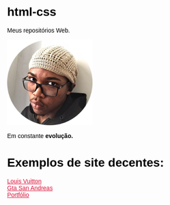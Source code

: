 # html-css
<style>
    body{
       
        color: black;
        font-family: Arial, Helvetica, sans-serif;
    }
    a{
        color: crimson;
    }
    img{
       width:200px;
       height:200px;
    }
</style>
 Meus repositórios Web.

 <img src="eu.png" alt="Thiago da Silva">

 Em constante <strong>evolução.</strong>

<h1>Exemplos de site decentes:</h1>

<a target="_blank" href="https://thigadasilva.github.io/html-css/desafios/tempo/">Louis Vuitton</a> <br>
<a target="_blank" href="https://thigadasilva.github.io/html-css/desafios/d010/">Gta San Andreas</a> <br>
<a target="_blank" href="https://thigadasilva.github.io/html-css/desafios/diogo">Portfólio</a>
